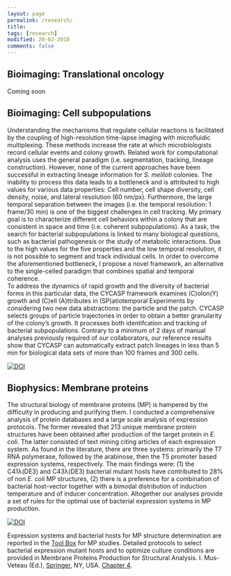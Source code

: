 ```yaml
---
layout: page
permalink: /research/
title: 
tags: [research]
modified: 20-02-2018
comments: false
---
```




## Bioimaging: Translational oncology

Coming soon

## Bioimaging: Cell subpopulations

Understanding the mechanisms that regulate cellular reactions is facilitated by the coupling of high-resolution time-lapse imaging with microfluidic multiplexing.
These methods increase the rate at which microbiologists record cellular events and colony growth. Related work for computational analysis uses the general paradigm (i.e. segmentation, tracking, lineage construction).
However, none of the current approaches have been successful in extracting lineage information for *S. meliloti* colonies.
The inability to process this data leads to a bottleneck and is attributed to high values for various data properties: Cell number, cell shape diversity, cell density, noise, and lateral resolution (60 nm/px). Furthermore, the large temporal separation between the images (i.e. the temporal resolution: 1 frame/30 min) is one of the biggest challenges in cell tracking. 
My primary goal is to characterize different cell behaviors within a colony that are consistent in space and time (i.e. coherent subpopulations). As a task, the search for bacterial subpopulations is linked to many biological questions, such as bacterial pathogenesis or the study of metabolic interactions. Due to the high values for the  five properties and the low temporal resolution, it is not possible to segment and track individual cells.
In order to overcome the aforementioned bottleneck, I propose a novel framework, an alternative to the single-celled paradigm that combines spatial and temporal coherence.   
To address the dynamics of rapid growth and the diversity of bacterial forms in this particular data, the CYCASP framework examines (C)olon(Y) growth and (C)ell (A)ttributes in (SP)atiotemporal Experiments by considering two new data abstractions: the particle and the patch.
CYCASP selects groups of particle trajectories in order to obtain a better granularity of the colony’s growth. It processes both identifcation and tracking of bacterial subpopulations. Contrary to a minimum of 2 days of manual analyses previously required of our collaborators, our reference results show that CYCASP can automatically extract patch lineages in less than 5 min for biological data sets of more than 100 frames and 300 cells.

[![DOI](//www.ncbi.nlm.nih.gov/corehtml/query/egifs/http:--www.frontiersin.org-alerts-logo-logo_LinkOut.jpg)](http://dx.doi.org/10.1038/srep12097)


## Biophysics: Membrane proteins

The structural biology of membrane proteins (MP) is hampered by the difficulty in producing and purifying them. I conducted a comprehensive analysis of protein databases and a large scale analysis of expression protocols.
The former revealed that 213 unique membrane protein structures have been obtained after production of the target protein in *E. coli*. The latter consisted of text mining citing articles of each expression system. As found in the literature, there are three systems: primarily the T7 RNA polymerase, followed by the arabinose, then the T5 promoter based expression systems, respectively. 
The main findings were: (1) the C41λ(DE3) and C43λ(DE3) bacterial mutant hosts have contributed to 28% of non *E. coli* MP structures, (2) there is a preference for a combination of bacterial host-vector together with a bimodal distribution of induction temperature and of inducer concentration. 
Altogether our analyses provide a set of rules for the optimal use of bacterial expression systems in MP production.


[![DOI](//www.ncbi.nlm.nih.gov/corehtml/query/egifs/http:--www.nature.com-images-lo_npg.gif)](http://dx.doi.org/10.1038/srep12097)


Expression systems and bacterial hosts for MP structure determination are reported in the [Tool Box](http://www.ibpc.fr/UMR7099/tool_box/methodological_approaches.html) for MP studies. Detailed protocols to select bacterial expression mutant hosts and to optimize culture conditions are provided in Membrane Proteins Production for Structural Analysis. I. Mus-Veteau (Ed.), [Springer](https://link.springer.com/chapter/10.1007%2F978-1-4939-0662-8_4), NY, USA. [Chapter 4](http://www.ibpc.fr/UMR7099/Publis/pdf/Hattab14-2.pdf).
